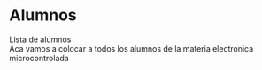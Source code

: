 # Alumnos
Lista de alumnos                                                
Aca vamos a colocar a todos los alumnos de la materia electronica microcontrolada

